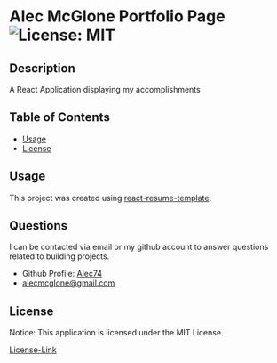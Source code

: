 # Alec McGlone Portfolio Page ![License: MIT](https://img.shields.io/badge/License-MIT-yellow.svg)

  ## Description

A React Application displaying my accomplishments
  
  ## Table of Contents
  * [Usage](#usage)
  * [License](#license)

  ## Usage

This project was created using [react-resume-template](https://github.com/tbakerx/react-resume-template).
  
  ## Questions

  I can be contacted via email or my github account to answer questions related to building projects.

  * Github Profile: [Alec74](https://github.com/Alec74)
  * alecmcglone@gmail.com
  
  ## License
  Notice: This application is licensed under the MIT License.
  
  [License-Link](./LICENSE)
    